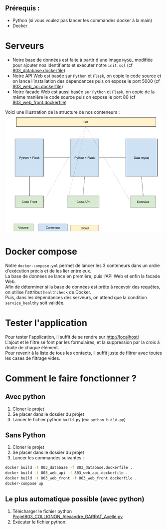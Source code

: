 
## Prérequis :
- Python (si vous voulez pas lancer les commandes docker à la main)
- Docker

# Serveurs
- Notre base de données est faite à partir d'une image `MySQL` modifiée pour ajouter nos identifiants et exécuter notre `init.sql` (cf [803_database.dockerfile](https://github.com/Stoupy51/ProjetINFO0803/blob/main/803_database.dockerfile))
- Notre API Web est basée sur `Python` et `Flask`, on copie le code source et on lance l'installation des dépendances puis on expose le port 5000 (cf [803_web_api.dockerfile](https://github.com/Stoupy51/ProjetINFO0803/blob/main/803_web_api.dockerfile))
- Notre facade Web est aussi basée sur `Python` et `Flask`, on copie de la même manière le code source puis on expose le port 80 (cf [803_web_front.dockerfile](https://github.com/Stoupy51/ProjetINFO0803/blob/main/803_web_front.dockerfile))

Voici une illustration de la structure de nos conteneurs :<br>
![Structures des conteneurs](https://raw.githubusercontent.com/Stoupy51/ProjetINFO0803/main/img/803-Virtu.png)

# Docker compose
Notre `docker-compose.yml` permet de lancer les 3 conteneurs dans un ordre d'exécution précis et de les lier entre eux.<br>
La base de données se lance en première, puis l'API Web et enfin la facade Web.<br>
Afin de déterminer si la base de données est prête à recevoir des requêtes, on utilise l'attribut `healthcheck` de Docker.<br>
Puis, dans les dépendances des serveurs, on attend que la condition `service_healthy` soit validée.<br>

# Tester l'application
Pour tester l'application, il suffit de se rendre sur [http://localhost/](http://localhost/)<br>
L'ajout et le filtre se font par les formulaires, et la suppression par la croix à droite de chaque élément.<br>
Pour revenir à la liste de tous les contacts, il suffit juste de filtrer avec toutes les cases de filtrage vides.<br>


# Comment le faire fonctionner ?
## Avec python
1. Cloner le projet
2. Se placer dans le dossier du projet
3. Lancer le fichier python `build.py` (ex: `python build.py`)

## Sans Python
1. Cloner le projet
2. Se placer dans le dossier du projet
3. Lancer les commandes suivantes :
```bash
docker build -t 803_database -f 803_database.dockerfile .
docker build -t 803_web_api -f 803_web_api.dockerfile .
docker build -t 803_web_front -f 803_web_front.dockerfile .
docker-compose up
```

## Le plus automatique possible (avec python)
1. Télécharger le fichier python [Projet803_COLLIGNON_Alexandre_GARRAT_Axelle.py](https://github.com/Stoupy51/ProjetINFO0803/blob/main/Projet803_COLLIGNON_Alexandre_GARRAT_Axelle.py)
2. Exécuter le fichier python.

